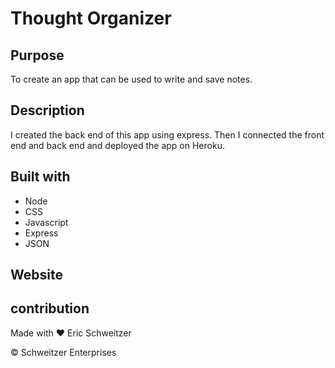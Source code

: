 # Thought Organizer

## Purpose

To create an app that can be used to write and save notes. 

## Description

I created the back end of this app using express. Then I connected the front end and back end and deployed the app on Heroku.

## Built with
* Node
* CSS
* Javascript
* Express
* JSON

## Website


## contribution
Made with ❤️ Eric Schweitzer

&copy; Schweitzer Enterprises 



<!-- GIVEN a note-taking application
WHEN I open the Note Taker
THEN I am presented with a landing page with a link to a notes page
WHEN I click on the link to the notes page
THEN I am presented with a page with existing notes listed in the left-hand column, plus empty fields to enter a new note title and the note’s text in the right-hand column
WHEN I enter a new note title and the note’s text
THEN a Save icon appears in the navigation at the top of the page
WHEN I click on the Save icon
THEN the new note I have entered is saved and appears in the left-hand column with the other existing notes
WHEN I click on an existing note in the list in the left-hand column
THEN that note appears in the right-hand column
WHEN I click on the Write icon in the navigation at the top of the page
THEN I am presented with empty fields to enter a new note title and the note’s text in the right-hand column



The application should have a db.json file on the back end that will be used to store and retrieve notes using the fs module.

The following HTML routes should be created:

GET /notes should return the notes.html file.

GET * should return the index.html file.

The following API routes should be created:

GET /api/notes should read the db.json file and return all saved notes as JSON.

POST /api/notes should receive a new note to save on the request body, add it to the db.json file, and then return the new note to the client. You'll need to find a way to give each note a unique id when it's saved (look into npm packages that could do this for you).



You are required to submit BOTH of the following for review:

The URL of the functional, deployed application.

The URL of the GitHub repository. Give the repository a unique name and include a README describing the project.



Bonus
You haven’t learned how to handle DELETE requests, but this application has that functionality in the front end. As a bonus, see if you can add the DELETE route to the application using the following guideline: 

DELETE /api/notes/:id should receive a query parameter containing the id of a note to delete. In order to delete a note, you'll need to read all notes from the db.json file, remove the note with the given id property, and then rewrite the notes to the db.json file. -->





